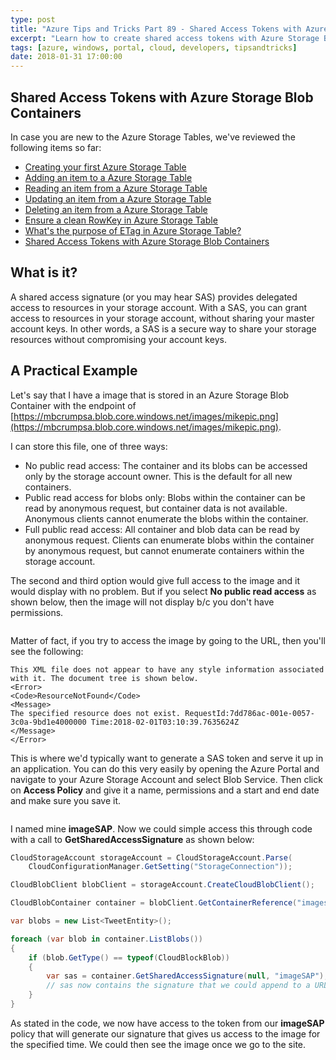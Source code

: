 ```yaml
---
type: post
title: "Azure Tips and Tricks Part 89 - Shared Access Tokens with Azure Storage Blob Containers"
excerpt: "Learn how to create shared access tokens with Azure Storage Blob Containers"
tags: [azure, windows, portal, cloud, developers, tipsandtricks]
date: 2018-01-31 17:00:00
---
```


## Shared Access Tokens with Azure Storage Blob Containers

In case you are new to the Azure Storage Tables, we've reviewed the following items so far:

* [Creating your first Azure Storage Table](http://www.michaelcrump.net/azure-tips-and-tricks82/)
* [Adding an item to a Azure Storage Table](http://www.michaelcrump.net/azure-tips-and-tricks83/)
* [Reading an item from a Azure Storage Table](http://www.michaelcrump.net/azure-tips-and-tricks84/)
* [Updating an item from a Azure Storage Table](http://www.michaelcrump.net/azure-tips-and-tricks85/)
* [Deleting an item from a Azure Storage Table](http://www.michaelcrump.net/azure-tips-and-tricks86/)
* [Ensure a clean RowKey in Azure Storage Table](http://www.michaelcrump.net/azure-tips-and-tricks86/)
* [What's the purpose of ETag in Azure Storage Table?](http://www.michaelcrump.net/azure-tips-and-tricks88/)
* [Shared Access Tokens with Azure Storage Blob Containers](http://www.michaelcrump.net/azure-tips-and-tricks89/)

## What is it? 

A shared access signature (or you may hear SAS) provides delegated access to resources in your storage account. With a SAS, you can grant  access to resources in your storage account, without sharing your master account keys. In other words, a SAS is a secure way to share your storage resources without compromising your account keys.

## A Practical Example 

Let's say that I have a image that is stored in an Azure Storage Blob Container with the endpoint of [https://mbcrumpsa.blob.core.windows.net/images/mikepic.png](https://mbcrumpsa.blob.core.windows.net/images/mikepic.png). 

I can store this file, one of three ways:

* No public read access: The container and its blobs can be accessed only by the storage account owner. This is the default for all new containers.
* Public read access for blobs only: Blobs within the container can be read by anonymous request, but container data is not available. Anonymous clients cannot enumerate the blobs within the container.
* Full public read access: All container and blob data can be read by anonymous request. Clients can enumerate blobs within the container by anonymous request, but cannot enumerate containers within the storage account.

The second and third option would give full access to the image and it would display with no problem. But if you select **No public read access** as shown below, then the image will not display b/c you don't have permissions. 

<img :src="$withBase('/files/azuresas1.jpg')">

Matter of fact, if you try to access the image by going to the URL, then you'll see the following:

```text
This XML file does not appear to have any style information associated with it. The document tree is shown below.
<Error>
<Code>ResourceNotFound</Code>
<Message>
The specified resource does not exist. RequestId:7dd786ac-001e-0057-3c0a-9bd1e4000000 Time:2018-02-01T03:10:39.7635624Z
</Message>
</Error>
```

This is where we'd typically want to generate a SAS token and serve it up in an application. You can do this very easily by opening the Azure Portal and navigate to your Azure Storage Account and select Blob Service. Then click on **Access Policy** and give it a name, permissions and a start and end date and make sure you save it. 

<img :src="$withBase('/files/azuresas2.jpg')">

I named mine **imageSAP**. Now we could simple access this through code with a call to **GetSharedAccessSignature** as shown below:

```csharp
CloudStorageAccount storageAccount = CloudStorageAccount.Parse(
    CloudConfigurationManager.GetSetting("StorageConnection"));

CloudBlobClient blobClient = storageAccount.CreateCloudBlobClient();

CloudBlobContainer container = blobClient.GetContainerReference("images");

var blobs = new List<TweetEntity>();

foreach (var blob in container.ListBlobs())
{
    if (blob.GetType() == typeof(CloudBlockBlob))
    {
        var sas = container.GetSharedAccessSignature(null, "imageSAP");
        // sas now contains the signature that we could append to a URL. 
    }
}

```

As stated in the code, we now have access to the token from our **imageSAP** policy that will generate our signature that gives us access to the image for the specified time. We could then see the image once we go to the site. 
